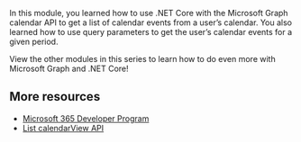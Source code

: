 In this module, you learned how to use .NET Core with the Microsoft Graph calendar API to get a list of calendar events from a user’s calendar. You also learned how to use query parameters to get the user’s calendar events for a given period.

View the other modules in this series to learn how to do even more with Microsoft Graph and .NET Core!

## More resources

- [Microsoft 365 Developer Program](https://developer.microsoft.com/microsoft-365/dev-program/?WT.mc_id=m365-30352-cxa)
- [List calendarView API](/graph/api/user-list-calendarview?tabs=http&WT.mc_id=m365-30352-cxa)

